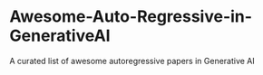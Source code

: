 # Awesome-Auto-Regressive-in-GenerativeAI
A curated list of awesome autoregressive papers in Generative AI
